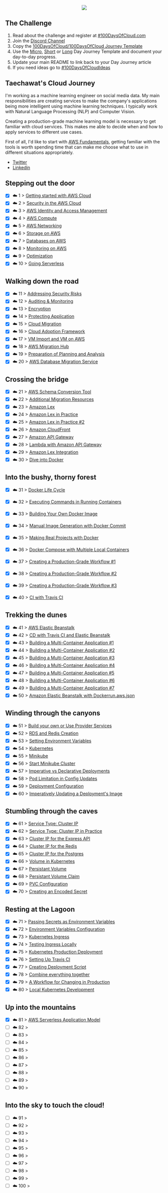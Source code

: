 <p align="center">
  <img src="banner.png">
</p>

## The Challenge
1. Read about the challenge and register at [#100DaysOfCloud.com](https://100DaysOfCloud.com)
2. Join the [Discord Channel](https://discord.gg/c6Db8nY)
3. Copy the [100DaysOfCloud/100DaysOfCloud Journey Template](https://github.com/100DaysOfCloud/100DaysOfCloud/generate)
4. Use the [Micro](Templates/000-DAY-ARTICLE-MICRO-TEMPLATE.md), [Short](Templates/001-DAY-ARTICLE-SHORT-TEMPLATE.md) or [Long](Templates/002-DAY-ARTICLE-LONG-TEMPLATE.md) Day Journey Template and document your day-to-day progress.
5. Update your main README to link back to your Day Journey article
4. If you need ideas go to [#100DaysOfCloudIdeas](https://github.com/100DaysOfCloud/100DaysOfCloudIdeas)


## Taechawat's Cloud Journey
I'm working as a machine learning engineer on social media data. My main responsibilities are creating services to make the company's applications being more intelligent using machine learning techniques. I typically work with Natural Language Processing (NLP) and Computer Vision.
<br/>

Creating a production-grade machine learning model is necessary to get familiar with cloud services. This makes me able to decide when and how to apply services to different use cases.
<br/>

First of all, I'd like to start with [AWS Fundamentals](https://www.coursera.org/specializations/aws-fundamentals), getting familiar with the tools is worth spending time that can make me choose what to use in different situations appropriately.
<br/>

- [Twitter](https://twitter.com/TaechawatK)
- [Linkedin](https://www.linkedin.com/in/taechawatk)

## Stepping out the door

- [x] ☁️ 1 > [Getting started with AWS Cloud](Journey/001/Readme.md)
- [x] ☁️ 2 > [Security in the AWS Cloud](Journey/002/Readme.md)
- [x] ☁️ 3 > [AWS Identity and Access Management](Journey/003/Readme.md)
- [x] ☁️ 4 > [AWS Compute](Journey/004/Readme.md)
- [X] ☁️ 5 > [AWS Networking](Journey/005/Readme.md)
- [x] ☁️ 6 > [Storage on AWS](Journey/006/Readme.md)
- [x] ☁️ 7 > [Databases on AWS](Journey/007/Readme.md)
- [x] ☁️ 8 > [Monitoring on AWS](Journey/008/Readme.md)
- [x] ☁️ 9 > [Optimization](Journey/009/Readme.md)
- [x] ☁️ 10 > [Going Serverless](Journey/010/Readme.md)

## Walking down the road

- [x] ☁️ 11 > [Addressing Security Risks](Journey/011/Readme.md)
- [x] ☁️ 12 > [Auditing & Monitoring](Journey/012/Readme.md)
- [x] ☁️ 13 > [Encryption](Journey/013/Readme.md)
- [x] ☁️ 14 > [Protecting Application](Journey/014/Readme.md)
- [x] ☁️ 15 > [Cloud Migration](Journey/015/Readme.md)
- [x] ☁️ 16 > [Cloud Adoption Framework](Journey/016/Readme.md)
- [x] ☁️ 17 > [VM Import and VM on AWS](Journey/017/Readme.md)
- [x] ☁️ 18 > [AWS Migration Hub](Journey/018/Readme.md)
- [x] ☁️ 19 > [Preparation of Planning and Analysis](Journey/019/Readme.md)
- [x] ☁️ 20 > [AWS Database Migration Service](Journey/020/Readme.md)

## Crossing the bridge

- [x] ☁️ 21 > [AWS Schema Conversion Tool](Journey/021/Readme.md)
- [x] ☁️ 22 > [Additional Migration Resources](Journey/022/Readme.md)
- [x] ☁️ 23 > [Amazon Lex](Journey/023/Readme.md)
- [x] ☁️ 24 > [Amazon Lex in Practice](Journey/024/Readme.md)
- [x] ☁️ 25 > [Amazon Lex in Practice #2](Journey/025/Readme.md)
- [x] ☁️ 26 > [Amazon CloudFront](Journey/026/Readme.md)
- [x] ☁️ 27 > [Amazon API Gateway](Journey/027/Readme.md)
- [x] ☁️ 28 > [Lambda with Amazon API Gateway](Journey/028/Readme.md)
- [x] ☁️ 29 > [Amazon Lex Integration](Journey/029/Readme.md)
- [x] ☁️ 30 > [Dive into Docker](Journey/030/Readme.md)

## Into the bushy, thorny forest

- [x] ☁️ 31 > [Docker Life Cycle](Journey/031/Readme.md)
- [x] ☁️ 32 > [Executing Commands in Running Containers](Journey/032/Readme.md)
- [x] ☁️ 33 > [Building Your Own Docker Image](Journey/033/Readme.md)
- [x] ☁️ 34 > [Manual Image Generation with Docker Commit](Journey/034/Readme.md)
- [x] ☁️ 35 > [Making Real Projects with Docker](Journey/035/Readme.md)
- [x] ☁️ 36 > [Docker Compose with Multiple Local Containers](Journey/036/Readme.md)
- [x] ☁️ 37 > [Creating a Production-Grade Workflow #1](Journey/037/Readme.md)
- [x] ☁️ 38 > [Creating a Production-Grade Workflow #2](Journey/038/Readme.md)
- [x] ☁️ 39 > [Creating a Production-Grade Workflow #3](Journey/039/Readme.md)
- [x] ☁️ 40 > [CI with Travis CI](Journey/040/Readme.md)


## Trekking the dunes

- [x] ☁️ 41 > [AWS Elastic Beanstalk](Journey/041/Readme.md)
- [X] ☁️ 42 > [CD with Travis CI and Elastic Beanstalk](Journey/042/Readme.md)
- [x] ☁️ 43 > [Building a Multi-Container Application #1](Journey/043/Readme.md)
- [x] ☁️ 44 > [Building a Multi-Container Application #2](Journey/044/Readme.md)
- [x] ☁️ 45 > [Building a Multi-Container Application #3](Journey/045/Readme.md)
- [x] ☁️ 46 > [Building a Multi-Container Application #4](Journey/046/Readme.md)
- [x] ☁️ 47 > [Building a Multi-Container Application #5](Journey/047/Readme.md)
- [x] ☁️ 48 > [Building a Multi-Container Application #6](Journey/048/Readme.md)
- [x] ☁️ 49 > [Building a Multi-Container Application #7](Journey/049/Readme.md)
- [x] ☁️ 50 > [Amazon Elastic Beanstalk with Dockerrun.aws.json](Journey/050/Readme.md)

## Winding through the canyons

- [x] ☁️ 51 > [Build your own or Use Provider Services](Journey/051/Readme.md)
- [x] ☁️ 52 > [RDS and Redis Creation](Journey/052/Readme.md)
- [x] ☁️ 53 > [Setting Environment Variables](Journey/053/Readme.md)
- [x] ☁️ 54 > [Kubernetes](Journey/054/Readme.md)
- [x] ☁️ 55 > [Minikube](Journey/055/Readme.md)
- [x] ☁️ 56 > [Start Minikube Cluster](Journey/056/Readme.md)
- [x] ☁️ 57 > [Imperative vs Declarative Deployments](Journey/057/Readme.md)
- [x] ☁️ 58 > [Pod Limitation in Config Updates](Journey/058/Readme.md)
- [x] ☁️ 59 > [Deployment Configuration](Journey/059/Readme.md)
- [x] ☁️ 60 > [Imperatively Updating a Deployment's Image](Journey/060/Readme.md)

## Stumbling through the caves

- [x] ☁️ 61 > [Service Type: Cluster IP](Journey/061/Readme.md)
- [x] ☁️ 62 > [Service Type: Cluster IP in Practice](Journey/062/Readme.md)
- [x] ☁️ 63 > [Cluster IP for the Express API](Journey/063/Readme.md)
- [x] ☁️ 64 > [Cluster IP for the Redis](Journey/064/Readme.md)
- [x] ☁️ 65 > [Cluster IP for the Postgres](Journey/065/Readme.md)
- [x] ☁️ 66 > [Volume in Kubernetes](Journey/066/Readme.md)
- [x] ☁️ 67 > [Persistant Volume](Journey/067/Readme.md)
- [x] ☁️ 68 > [Persistant Volume Claim](Journey/068/Readme.md)
- [x] ☁️ 69 > [PVC Configuration](Journey/069/Readme.md)
- [x] ☁️ 70 > [Creating an Encoded Secret](Journey/070/Readme.md)

## Resting at the Lagoon

- [x] ☁️ 71 > [Passing Secrets as Environment Variables](Journey/071/Readme.md)
- [x] ☁️ 72 > [Environment Variables Configuration](Journey/072/Readme.md)
- [x] ☁️ 73 > [Kubernetes Ingress](Journey/073/Readme.md)
- [x] ☁️ 74 > [Testing Ingress Locally](Journey/074/Readme.md)
- [x] ☁️ 75 > [Kubernetes Production Deployment](Journey/075/Readme.md)
- [x] ☁️ 76 > [Setting Up Travis CI](Journey/076/Readme.md)
- [x] ☁️ 77 > [Creating Deployment Script](Journey/077/Readme.md)
- [x] ☁️ 78 > [Combine everything together](Journey/078/Readme.md)
- [x] ☁️ 79 > [A Workflow for Changing in Production](Journey/079/Readme.md)
- [x] ☁️ 80 > [Local Kubernetes Development](Journey/080/Readme.md)

## Up into the mountains

- [x] ☁️ 81 > [AWS Serverless Application Model](Journey/081/Readme.md)
- [ ] ☁️ 82 > [](Journey/082/Readme.md)
- [ ] ☁️ 83 > [](Journey/083/Readme.md)
- [ ] ☁️ 84 > [](Journey/084/Readme.md)
- [ ] ☁️ 85 > [](Journey/085/Readme.md)
- [ ] ☁️ 86 > [](Journey/086/Readme.md)
- [ ] ☁️ 87 > [](Journey/087/Readme.md)
- [ ] ☁️ 88 > [](Journey/088/Readme.md)
- [ ] ☁️ 89 > [](Journey/089/Readme.md)
- [ ] ☁️ 90 > [](Journey/090/Readme.md)

## Into the sky to touch the cloud!

- [ ] ☁️ 91 > [](Journey/091/Readme.md)
- [ ] ☁️ 92 > [](Journey/092/Readme.md)
- [ ] ☁️ 93 > [](Journey/093/Readme.md)
- [ ] ☁️ 94 > [](Journey/094/Readme.md)
- [ ] ☁️ 95 > [](Journey/095/Readme.md)
- [ ] ☁️ 96 > [](Journey/096/Readme.md)
- [ ] ☁️ 97 > [](Journey/097/Readme.md)
- [ ] ☁️ 98 > [](Journey/098/Readme.md)
- [ ] ☁️ 99 > [](Journey/099/Readme.md)
- [ ] ☁️ 100 > [](Journey/100/Readme.md)
